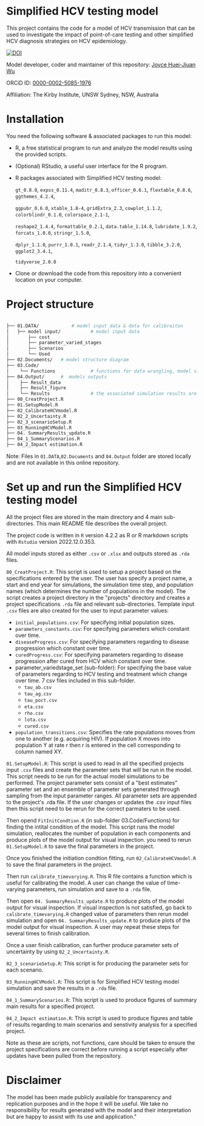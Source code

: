 # Simplified HCV testing model

This project contains the code for a model of HCV transmission that can be used to investigate the impact of point-of-care testing and other simplified HCV diagnosis strategies on HCV epidemiology. 


[![DOI](https://zenodo.org/badge/612906740.svg)](https://zenodo.org/badge/latestdoi/612906740)

Model developer, coder and maintainer of this repository: [Joyce Huei-Jiuan Wu](https://github.com/ninowwss)

ORCiD ID: [0000-0002-5085-1976](https://orcid.org/my-orcid?orcid=0000-0002-5085-1976)


Affiliation: The Kirby Institute, UNSW Sydney, NSW, Australia


# Installation
You need the following software & associated packages to run this model:

* R, a free statistical program to run and analyze the model results using the provided scripts.
* (Optional) RStudio, a useful user interface for the R program.
* R packages associated with Simplified HCV testing model: 

    `gt_0.8.0`, `expss_0.11.4`, `maditr_0.8.3`, `officer_0.6.1`, `flextable_0.8.6`, `ggthemes_4.2.4`,
 
    `ggpubr_0.6.0`, `xtable_1.8-4`, `gridExtra_2.3`, `cowplot_1.1.2`, `colorblindr_0.1.0`, `colorspace_2.1-1`, 
 
    `reshape2_1.4.4`, `formattable_0.2.1`, `data.table_1.14.8`, `lubridate_1.9.2`, `forcats_1.0.0`, `stringr_1.5.0`,    
 
    `dplyr_1.1.0`, `purrr_1.0.1`, `readr_2.1.4`, `tidyr_1.3.0`, `tibble_3.2.0`, `ggplot2_3.4.1`,  
 
    `tidyverse_2.0.0`  
    
* Clone or download the code from this repository into a convenient location on your computer. 

# Project structure 
```bash

├── 01.DATA/            # model input data & data for calibraiton  
│   ├── model input/           # model input data
│       ├── cost
│       ├── parameter_varied_stages
│       ├── Scenarios           
│       └── Used 
├── 02.Documents/	# model structure diagram 
├── 03.Code/
│    └── Functions             # functions for data wrangling, model simulation and results generation(plots) 
├── 04.Output/		#  models outputs
│    ├── Result_data   
│    ├── Result_figure
│    └── Results               # the associated simulation results are stored as .rda files in this subfolder
├── 00_CreatProject.R
├── 01.SetupModel.R
├── 02_CalibrateHCVmodel.R
├── 02_2_Uncertainty.R
├── 02_3_scenarioSetup.R
├── 03_RunningHCVModel.R
├── 04. SummaryResults_update.R
├── 04_1_SummaryScenarios.R
├── 04_2_Impact estimation.R
```
Note: Files in `01.DATA`,`02.Documents` and `04.Output` folder are stored locally and are not available in this online repository.

# Set up and run the Simplified HCV testing model

All the project files are stored in the main directory and 4 main sub-directories. This main README file describes the overall project. 

The project code is written in `R` version 4.2.2 as R or R markdown scripts with `Rstudio` version 2022.12.0.353. 


All model inputs stored as either `.csv` or `.xlsx` and outputs stored as `.rda` files.



`00_CreatProject.R`: This script is used to setup a project based on the specifications entered by the user. 
The user has specify a project name, a start and end year for simulations, the simulation time step, and population names (which determines the number of populations in the model). 
The script creates a project directory in the "projects" directory and creates a project specifications `.rda` file and relevant sub-directories. 
Template input `.csv` files are also created for the user to input parameter values:
 * `initial_populations.csv`: For specifying initial population sizes.
 * `parameters_constants.csv`: For specifying parameters which constant over time.
 * `diseaseProgress.csv`: For specifying parameters regarding to disease progression which constant over time.
 * `curedProgress.csv`: For specifying parameters regarding to disease progression after cured from HCV which constant over time.
 * parameter_variedstage_set (sub-folder): For specifying the base value of parameters regarding to HCV testing and treatment which change over time.
    7 csv files included in this sub-folder. 
      *    `tau_ab.csv`
      *    `tau_ag.csv`
      *    `tau_poct.csv`
      *    `eta.csv`
      *    `rho.csv`
      *    `lota.csv`
      *    `cured.csv`
 * `population_transitions.csv`: Specifies the rate populations moves from one to another (e.g. acquiring HIV). 
    If population X moves into population Y at rate r then r is entered in the cell corresponding to column named XY.


`01.SetupModel.R`: This script is used to read in all the specified projects input `.csv` files and create the parameter sets that will be run in the model. 
  This script needs to be run for the actual model simulations to be performed. 
  The project parameter sets consist of a "best estimates" parameter set and an ensemble of parameter sets generated through sampling from the input parameter ranges. 
  All parameter sets are appended to the project's .rda file. 
  If the user changes or updates the .csv input files then this script need to be rerun for the correct parmaters to be used.
  
Then opend `FitInitCondtion.R` (in sub-folder 03.Code/Functions) for finding the intital condition of the model. 
  This script runs the model simulation, reallocates the number of population in each components and produce plots of the model output for visual inspection. 
 you need to rerun `01.SetupModel.R` to save the final parameters in the project.

Once you finished the initiation condtion fitting, run `02_CalibrateHCVmodel.R` to save the final parameters in the project. 

Then run `calibrate_timevarying.R`. This R file contains a function which is useful for calibrating the model. 
A user can change the value of time-varying parameters, run simulation and save to a `.rda` file. 


Then open `04. SummaryResults_update.R` to produce plots of the model output for visual inspection. 
If visual inspection is not satisfied, go back to `calibrate_timevarying.R` changed value of parameters then rerun model simulation and 
open `04. SummaryResults_update.R` to produce plots of the model output for visual inspection. A user may repeat these steps for several times to finish calibration.

Once a user finish calibration, can further produce parameter sets of uncertainty by using `02_2_Uncertainty.R`.  

`02_3_scenarioSetup.R`: This script is for producing the parameter sets for each scenario. 
 

`03_RunningHCVModel.R`: This script is for Simplified HCV testing model simulation and save the results in a `.rda` file. 

`04_1_SummaryScenarios.R`: This script is used to produce figures of summary main results for a specified project.

`04_2_Impact estimation.R`: This script is used to produce figures and table of results regarding to main scenarios and senstivity analysis for a specified project.

Note as these are scripts, not functions, care should be taken to ensure the project specifications are correct before running a script especially after updates have been pulled from the repository.



# Disclaimer
The model has been made publicly available for transparency and replication purposes and in the hope it will be useful. We take no responsibility for results generated with the model and their interpretation but are happy to assist with its use and application."

